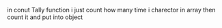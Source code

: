 in  conut Tally function i just count how many time i charector in array then count 
it and put into object